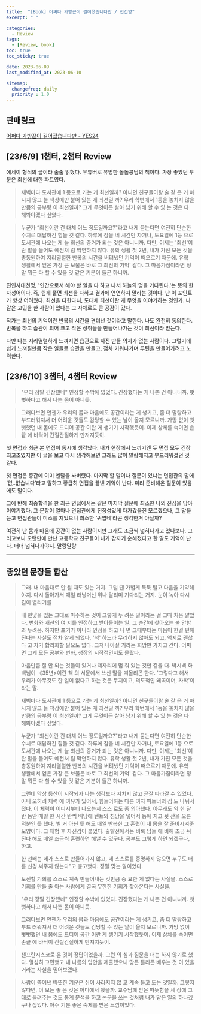 ```yaml
---
title:  "[Book] 어쩌다 가방끈이 길어졌습니다만 / 전선영"
excerpt: " "

categories:
  - Review
tags:
  - [Review, book]
toc: true
toc_sticky: true

date: 2023-06-09
last_modified_at: 2023-06-10

sitemap:
  changefreq: daily
  priority : 1.0
---
```


## 판매링크

[어쩌다 가방끈이 길어졌습니다만 - YES24](https://www.yes24.com/Product/Goods/74393657?pid=123487&cosemkid=go15609265959177583&gclid=CjwKCAjwm4ukBhAuEiwA0zQxk0x7RaUPWJ5QrFmKE1Ns250zE5keIiB5H80-14pLfgPCJ5iK2OkGnxoCxtcQAvD_BwE)

## [23/6/9] 1챕터, 2챕터 Review

에세이 형식의 글이라 술술 읽혔다. 유튜버로 유명한 돌돌콩님의 책이다. 가장 좋았던 부분은 최선에 대한 파트였다. 

> 새벽마다 도서관에 1 등으로 가는 게 최선일까? 아니면 친구들이랑 술 같 은 거 마시지 않고 늘 책상에만 붙어 있는 게 최선일 까? 우리 학번에서 1등을 놓치지 않을 만큼의 공부량 이 최선일까? 그게 무엇이든 살아 남기 위해 할 수 있 는 것은 다 해봐야겠다 싶었다.
> 

> 누군가 “최선이란 건 대체 어느 정도일까요?"라고 내게 묻는다면 여전히 단순한 수치로 대답하긴 힘들 것 같다. 하루에 잠을 네 시간만 자거나, 토요일에 1등 으로 도서관에 나오는 게 늘 최선의 증거가 되는 것은 아니니까. 다만, 이제는 '최선'이란 말을 들어도 예전처 럼 막연하지 않다. 유학 생활 첫 2년, 내가 가진 모든 것을 총동원하여 지리멸렬한 반복의 시간을 버텨냈던 기억이 떠오르기 때문에. 유학 생활에서 얻은 가장 큰 보물은 바로 그 최선의 기억' 같다. 그 마음가짐이라면 정말 뭐든 다 할 수 있을 것 같은 기분이 들곤 하니까.
> 

진인사대천명, '인간으로서 해야 할 일을 다 하고 나서 하늘의 명을 기다린다.'는 뜻의 한자성어이다. 즉, 쉽게 풀면 최선을 다하고 결과에 연연하지 말라는 것이다. 난 이 포인트가 항상 어려웠다. 최선을 다한다니, 도대체 최선이란 게 무엇을 이야기하는 것인가. 나 같은 고민을 한 사람이 있다는 그 자체로도 큰 공감이 갔다. 

작가는 최선의 기억이란 반복의 시간을 견뎌낸 것이라고 말한다. 나도 완전히 동의한다. 반복을 하고 습관이 되어 크고 작은 성취들을 만들어나가는 것이 최선이라 믿는다.

다만 나는 지리멸렬하게 느껴지면 습관으로 까진 만들 의지가 없는 사람이다. 그렇기에 쉽게 느껴질만큼 작은 일들로 습관을 만들고, 점차 키워나가며 루틴을 만들어가려고 노력한다.

## [23/6/10] 3챕터, 4챕터 Review

> "우리 정말 긴장했네"
인정할 수밖에 없었다. 긴장했다는 게 나쁜 건 아니니까. 뻣뻣하다고 해서 나쁜 몸이 아니듯.
> 

> 그러다보면 언젠가 우리의 몸과 마음에도 공간이라는 게 생기고, 좀 더 말랑하고 부드러워져서 더 어려운 것들도 감당할 수 있는 날이 올지 모르니까. 가망 없이 뻣뻣했던 내 몸에도 드디어 공간 이란 게 생기기 시작했듯이. 이제 상체를 숙이면 손끝 에 바닥이 간질간질하게 만져지듯이.
> 

첫 면접과 최근 본 면접이 동시에 생각났다. 내가 현장에서 느끼기엔 두 면접 모두 긴장 최고조였지만 이 글을 보고 다시 생각해보면 그래도 많이 말랑해지고 부드러워졌던 것 같다.

첫 면접은 중간에 이미 멘탈을 놔버렸다. 마지막 할 말이나 질문이 있냐는 면접관의 말에 ‘없..없습니다’라고 말하고 황급히 면접을 끝낸 기억이 난다. 미리 준비해온 질문이 있음에도 말이다.

그에 반해 최종합격을 한 최근 면접에서는 같은 마지막 질문에 최소한 나의 진심을 담아 이야기했다. 그 문장이 얼마나 면접관에게 진정성있게 다가갔을진 모르겠으나, 그 말을 듣고 면접관들이 미소를 지었으니 최소한 ‘귀엽네’라곤 생각한거 아닐까?

여전히 난 몸과 마음에 공간이 없는 사람이지만 그래도 조금씩 넓혀나가고 있나보다. 그러고보니 오랜만에 만난 고등학교 친구들이 내가 갑자기 순해졌다고 한 말도 기억이 난다. 더더 넓혀나가야지. 말랑말랑

---

## 좋았던 문장들 합산

> 그래. 내 마음대로 안 될 때도 있는 거지. 그럴 땐 가볍게 툭툭 털고 다음을 기약해야지. 다시 돌아가서 매일 러닝머신 위나 달리며 기다리는 거지. 눈이 녹아 다시 길이 열리기를

> 내 민낯을 있는 그대로 마주하는 것이 그렇게 두 려운 일이라는 걸 그때 처음 알았다. 변화와 개선의 여 지를 인정하고 받아들이는 일. 그 순간에 찾아오는 불 안함과 두려움. 하지만 포기가 아니라 인정을 하고 나 면 그때부터는 마음이 한결 편해진다는 사실도 점차 알게 되었다.
'척' 하느라 무리하지 않아도 되고, 억지로 괜찮다 고 자기 합리화할 필요도 없다. 그저 나아질 거라는 희망만 가지고 간다. 어쩌면 그게 모든 공부와 변화, 성장의 시작점인지도 몰랐다.

> 마음만큼 잘 안 되는 것들이 있거나 제자리에 멈 춰 있는 것만 같을 때. 박시백 화백님이 《35년>이란 책 의 서문에서 쓰신 말을 떠올리곤 한다. '그렇다고 해서 우리가 아무것도 한 일이 없다고 하는 것은 무지이고, 의도적인 왜곡이며, 자학'이라는 말.

> 새벽마다 도서관에 1 등으로 가는 게 최선일까? 아니면 친구들이랑 술 같 은 거 마시지 않고 늘 책상에만 붙어 있는 게 최선일 까? 우리 학번에서 1등을 놓치지 않을 만큼의 공부량 이 최선일까? 그게 무엇이든 살아 남기 위해 할 수 있 는 것은 다 해봐야겠다 싶었다.

> 누군가 “최선이란 건 대체 어느 정도일까요?"라고 내게 묻는다면 여전히 단순한 수치로 대답하긴 힘들 것 같다. 하루에 잠을 네 시간만 자거나, 토요일에 1등 으로 도서관에 나오는 게 늘 최선의 증거가 되는 것은 아니니까. 다만, 이제는 '최선'이란 말을 들어도 예전처 럼 막연하지 않다. 유학 생활 첫 2년, 내가 가진 모든 것을 총동원하여 지리멸렬한 반복의 시간을 버텨냈던 기억이 떠오르기 때문에. 유학 생활에서 얻은 가장 큰 보물은 바로 그 최선의 기억' 같다. 그 마음가짐이라면 정말 뭐든 다 할 수 있을 것 같은 기분이 들곤 하니까.

> 그런데 막상 등산이 시작되자 나는 생각보다 지치지 않고 곧잘 따라갈 수 있었다. 아니 오히려 체력 에 여유가 있어서, 힘들어하는 다른 여자 파트너의 짐 도 나눠서 졌다. 이 체력이 어디서부터 나오는지 스스 로도 좀 의아했다. 아무래도 약 한 달 반 동안 매일 한 시간 반씩 배낭에 텐트와 침낭을 넣어서 등에 지고 뒷 산을 오른 덕분인 듯 했다. 별 거 아닌 듯 해도 매일 반복한 그 훈련이 내 몸을 잘 준비시켜준 모양이다.
그 체험 후 자신감이 붙었다. 출발선에서는 비록 남들 에 비해 조금 뒤진다 해도 매일 조금씩 훈련하면 해낼 수 있구나. 공부도 그렇게 하면 되겠구나, 하고.

> 한 선배는 네가 스스로 만들어가지 않고, 네 스스로를 증명하지 않으면 누구도 너를 신경 써주지 않는다"고 충고했다. 정말 맞는 말이었다.
> 

> 도전할 기회를 스스로 계속 만들어내는 것만큼 중 요한 게 없다는 사실을. 스스로 기회를 만들 줄 아는 사람에게 결국 무한한 기회가 찾아온다는 사실을.
> 

> "우리 정말 긴장했네"
인정할 수밖에 없었다. 긴장했다는 게 나쁜 건 아니니까. 뻣뻣하다고 해서 나쁜 몸이 아니듯.
> 

> 그러다보면 언젠가 우리의 몸과 마음에도 공간이라는 게 생기고, 좀 더 말랑하고 부드 러워져서 더 어려운 것들도 감당할 수 있는 날이 올지 모르니까. 가망 없이 뻣뻣했던 내 몸에도 드디어 공간 이란 게 생기기 시작했듯이. 이제 상체를 숙이면 손끝 에 바닥이 간질간질하게 만져지듯이.
> 

> 샌프란시스코로 온 것이 정답이었을까. 그런 의 심과 질문을 더는 하지 않기로 했다. 열심히 고민했고 내 나름의 답안을 제출했으니 맞든 틀리든 배우는 것 이 있을 거라는 사실을 믿어보겠다.
> 

> 사람이 뿜어낸 따뜻한 기운은 쉬이 사라지지 않 고 계속 돌고 도는 것일까. 그렇지 않다면, 이 모든 좋 은 것은 어디에서 왔을까. 교수님께 받은 따뜻함을 세 상에 그대로 돌려주는 것도 통계 분석을 하고 논문을 쓰는 것처럼 내가 맡은 일의 하나겠구나 싶었다. 아주 기분 좋은 숙제를 받은 느낌이었다.
>